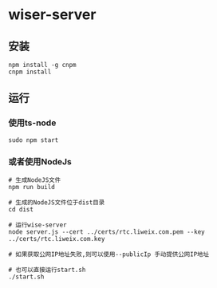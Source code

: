 # wiser-server

## 安装
```
npm install -g cnpm
cnpm install
```

## 运行
### 使用ts-node
```
sudo npm start
```

### 或者使用NodeJs
```
# 生成NodeJS文件
npm run build

# 生成的NodeJS文件位于dist目录
cd dist

# 运行wise-server
node server.js --cert ../certs/rtc.liweix.com.pem --key ../certs/rtc.liweix.com.key

# 如果获取公网IP地址失败,则可以使用--publicIp 手动提供公网IP地址

# 也可以直接运行start.sh
./start.sh

```
